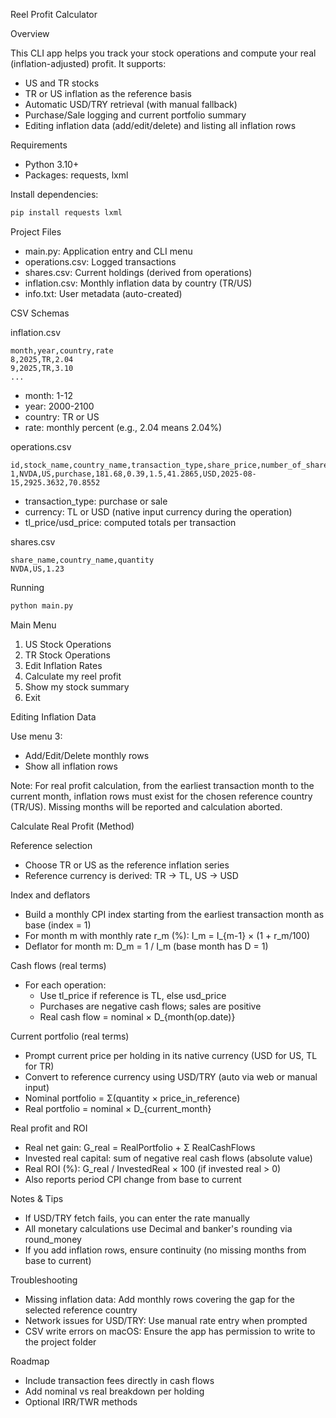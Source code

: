 Reel Profit Calculator

Overview

This CLI app helps you track your stock operations and compute your real (inflation-adjusted) profit. It supports:

- US and TR stocks
- TR or US inflation as the reference basis
- Automatic USD/TRY retrieval (with manual fallback)
- Purchase/Sale logging and current portfolio summary
- Editing inflation data (add/edit/delete) and listing all inflation rows


Requirements

- Python 3.10+
- Packages: requests, lxml

Install dependencies:

```bash
pip install requests lxml
```


Project Files

- main.py: Application entry and CLI menu
- operations.csv: Logged transactions
- shares.csv: Current holdings (derived from operations)
- inflation.csv: Monthly inflation data by country (TR/US)
- info.txt: User metadata (auto-created)


CSV Schemas

inflation.csv

```csv
month,year,country,rate
8,2025,TR,2.04
9,2025,TR,3.10
...
```

- month: 1-12
- year: 2000-2100
- country: TR or US
- rate: monthly percent (e.g., 2.04 means 2.04%)

operations.csv

```csv
id,stock_name,country_name,transaction_type,share_price,number_of_shares,transaction_fee,exchange_rate,currency,date,tl_price,usd_price
1,NVDA,US,purchase,181.68,0.39,1.5,41.2865,USD,2025-08-15,2925.3632,70.8552
```

- transaction_type: purchase or sale
- currency: TL or USD (native input currency during the operation)
- tl_price/usd_price: computed totals per transaction

shares.csv

```csv
share_name,country_name,quantity
NVDA,US,1.23
```


Running

```bash
python main.py
```

Main Menu

1. US Stock Operations
2. TR Stock Operations
3. Edit Inflation Rates
4. Calculate my reel profit
5. Show my stock summary
0. Exit


Editing Inflation Data

Use menu 3:

- Add/Edit/Delete monthly rows
- Show all inflation rows

Note: For real profit calculation, from the earliest transaction month to the current month, inflation rows must exist for the chosen reference country (TR/US). Missing months will be reported and calculation aborted.


Calculate Real Profit (Method)

Reference selection

- Choose TR or US as the reference inflation series
- Reference currency is derived: TR → TL, US → USD

Index and deflators

- Build a monthly CPI index starting from the earliest transaction month as base (index = 1)
- For month m with monthly rate r_m (%): I_m = I_{m-1} × (1 + r_m/100)
- Deflator for month m: D_m = 1 / I_m (base month has D = 1)

Cash flows (real terms)

- For each operation:
  - Use tl_price if reference is TL, else usd_price
  - Purchases are negative cash flows; sales are positive
  - Real cash flow = nominal × D_{month(op.date)}

Current portfolio (real terms)

- Prompt current price per holding in its native currency (USD for US, TL for TR)
- Convert to reference currency using USD/TRY (auto via web or manual input)
- Nominal portfolio = Σ(quantity × price_in_reference)
- Real portfolio = nominal × D_{current_month}

Real profit and ROI

- Real net gain: G_real = RealPortfolio + Σ RealCashFlows
- Invested real capital: sum of negative real cash flows (absolute value)
- Real ROI (%): G_real / InvestedReal × 100 (if invested real > 0)
- Also reports period CPI change from base to current


Notes & Tips

- If USD/TRY fetch fails, you can enter the rate manually
- All monetary calculations use Decimal and banker's rounding via round_money
- If you add inflation rows, ensure continuity (no missing months from base to current)


Troubleshooting

- Missing inflation data: Add monthly rows covering the gap for the selected reference country
- Network issues for USD/TRY: Use manual rate entry when prompted
- CSV write errors on macOS: Ensure the app has permission to write to the project folder


Roadmap

- Include transaction fees directly in cash flows
- Add nominal vs real breakdown per holding
- Optional IRR/TWR methods


